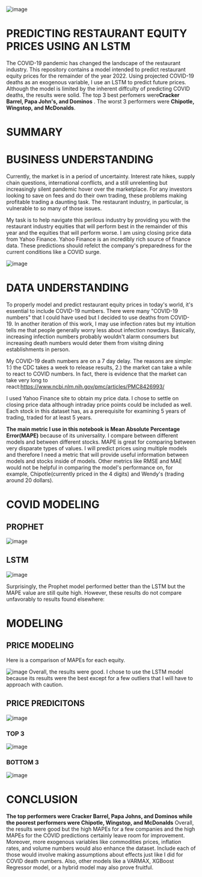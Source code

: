 ![image](https://user-images.githubusercontent.com/101752113/196540084-8af6bf70-e6da-49a6-b1d3-208e423aced9.png)
# PREDICTING RESTAURANT EQUITY PRICES USING AN LSTM
The COVID-19 pandemic has changed the landscape of the restaurant industry. This repository contains a model intended to predict restaurant equity prices for the remainder of the year 2022. Using  projected COVID-19 deaths as an exogenous variable, I use an LSTM to predict future prices. Although the model is limited by the inherent diffculty of predicting COVID deaths, the results were solid. The top 3 best perfomers were**Cracker Barrel, Papa John's, and Dominos** . The worst 3 performers were **Chipotle, Wingstop, and McDonalds**.
# SUMMARY
# BUSINESS UNDERSTANDING
Currently, the market is in a period of uncertainty. Interest rate hikes, supply chain questions, international conflicts, and a still unrelenting but increasingly silent pandemic hover over the marketplace. For any investors looking to save on fees and do their own trading, these problems making profitable trading a daunting task. The restaurant industry, in particular, is vulnerable to so many of those issues. 

My task is to help navigate this perilous industry by providing you with the restaurant industry equities that will perform best in the remainder of this year and the equities that will perform worse. I am using closing price data from Yahoo Finance. Yahoo Finance is an incredibly rich source of finance data. These predictions should refelct the company's preparedness for the current conditions like a COVID surge.

![image](https://user-images.githubusercontent.com/101752113/196517979-a5b5e470-7498-4dbf-bbca-e486a1f1d0b4.png)
# DATA UNDERSTANDING

To properly model and predict restaurant equity prices in today's world, it's essential to include COVID-19 numbers. There were many "COVID-19 numbers" that I could have used but I decided to use deaths from COVID-19. In another iteration of this work, I may use infection rates but my intuition tells me that people generally worry less about infection nowdays. Basically, increasing infection numbers probably wouldn't alarm consumers but increasing death numbers would deter them from visitng dining establishments in person. 

My COVID-19 death numbers are on a 7 day delay. The reasons are simple: 1:) the CDC takes a week to release results, 2.) the market can take a while to react to COVID numbers. In fact, there is evidence that the market can take very long to react:https://www.ncbi.nlm.nih.gov/pmc/articles/PMC8426993/

I used Yahoo Finance site to obtain my price data. I chose to settle on closing price data although intraday price points could be included as well. Each stock in this dataset has, as a prerequisite for examining 5 years of trading, traded for at least 5 years.

**The main metric I use in this notebook is Mean Absolute Percentage Error(MAPE)** because of its universality. I compare between different models and between different stocks. MAPE is great for comparing between very disparate types of values. I will predict prices using multiple models and therefore I need a metric that will provide useful information between models and stocks inside of models. Other metrics like RMSE and MAE would not be helpful in comparing the model's performance on, for example, Chipotle(currently priced in the 4 digits) and Wendy's (trading around 20 dollars). 

# COVID MODELING
## PROPHET
![image](https://user-images.githubusercontent.com/101752113/196505182-2cfb9325-1b72-4e30-aed9-708ae257abef.png)

## LSTM 

![image](https://user-images.githubusercontent.com/101752113/196529090-cddeb083-d59d-4059-a025-55e7d9c05b3a.png)

Surprisingly, the Prophet model performed better than the LSTM but the  MAPE value are still quite high. However, these results do not compare unfavorably to results found elsewhere:

# MODELING 

## PRICE MODELING
Here is a comparison of MAPEs for each equity.

![image](https://user-images.githubusercontent.com/101752113/196526076-b547791a-d1e7-433a-b1f7-b9ce4d54d4f0.png)
Overall, the results were good. I chose to use the LSTM model because its results were the best except for a few outliers that I will have to approach with caution.

## PRICE PREDICITONS
![image](https://user-images.githubusercontent.com/101752113/196526582-2c3fcc37-f170-4c59-bdfd-6c06ecdd43fd.png)

### TOP 3
![image](https://user-images.githubusercontent.com/101752113/196537020-01c6efd6-98a5-42e8-9c80-fd85ead16e17.png)
### BOTTOM 3
![image](https://user-images.githubusercontent.com/101752113/196536880-02a9be50-2c48-4e28-96ce-f5be03948a9c.png)

# CONCLUSION
**The top performers were Cracker Barrel, Papa Johns, and Dominos while the poorest performers were Chipotle, Wingstop, and McDonalds** Overall, the results were good but the high MAPEs for a few companies and the high MAPEs for the COVID predictions certainly leave room for improvement. Moreover, more exogenous variables like commodities prices, inflation rates, and volume numbers would also enhance the dataset. Include each of those would involve making assumptions about effects just like I did for COVID death numbers. Also, other models like a VARMAX, XGBoost Regressor model, or a hybrid model may also prove fruitful. 
